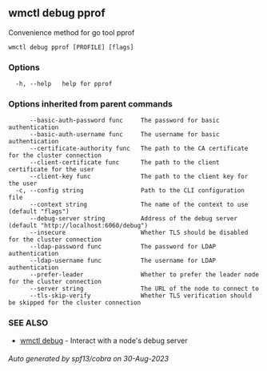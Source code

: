 ## wmctl debug pprof

Convenience method for go tool pprof

```
wmctl debug pprof [PROFILE] [flags]
```

### Options

```
  -h, --help   help for pprof
```

### Options inherited from parent commands

```
      --basic-auth-password func     The password for basic authentication
      --basic-auth-username func     The username for basic authentication
      --certificate-authority func   The path to the CA certificate for the cluster connection
      --client-certificate func      The path to the client certificate for the user
      --client-key func              The path to the client key for the user
  -c, --config string                Path to the CLI configuration file
      --context string               The name of the context to use (default "flags")
      --debug-server string          Address of the debug server (default "http://localhost:6060/debug")
      --insecure                     Whether TLS should be disabled for the cluster connection
      --ldap-password func           The password for LDAP authentication
      --ldap-username func           The username for LDAP authentication
      --prefer-leader                Whether to prefer the leader node for the cluster connection
      --server string                The URL of the node to connect to
      --tls-skip-verify              Whether TLS verification should be skipped for the cluster connection
```

### SEE ALSO

* [wmctl debug](wmctl_debug.md)	 - Interact with a node's debug server

###### Auto generated by spf13/cobra on 30-Aug-2023
